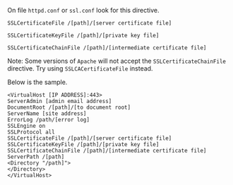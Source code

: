 On file `httpd.conf` or `ssl.conf` look for this directive.
```
SSLCertificateFile /[path]/[server certificate file]
```
```
SSLCertificateKeyFile /[path]/[private key file]
```
```
SSLCertificateChainFile /[path]/[intermediate certificate file]
```
Note: Some versions of `Apache` will not accept the `SSLCertificateChainFile` directive. Try using `SSLCACertificateFile` instead.

Below is the sample.
```
<VirtualHost [IP ADDRESS]:443>
ServerAdmin [admin email address]             
DocumentRoot /[path]/[to document root]
ServerName [site address]
ErrorLog /path/[error log]
SSLEngine on
SSLProtocol all
SSLCertificateFile /[path]/[server certificate file]
SSLCertificateKeyFile /[path]/[private key file]
SSLCertificateChainFile /[path]/[intermediate certificate file]
ServerPath /[path]
<Directory "/path]">
</Directory>
</VirtualHost>
```
